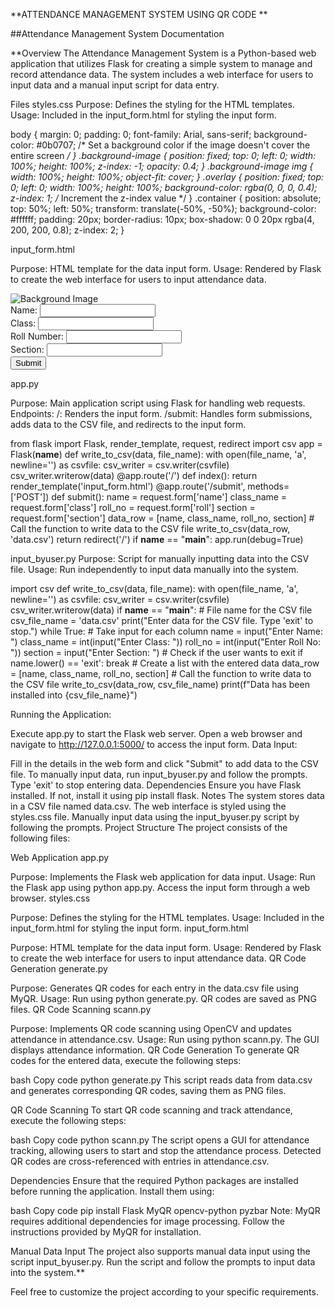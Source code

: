 **ATTENDANCE MANAGEMENT SYSTEM USING QR CODE **

##Attendance Management System Documentation

**Overview
The Attendance Management System is a Python-based 
web application that utilizes Flask for creating a 
simple system to manage and record attendance data. 
The system includes a web interface for users to 
input data and a manual input script for data entry.

Files
styles.css
Purpose: Defines the styling for the HTML templates.
Usage: Included in the input_form.html for styling the input form.

body {
    margin: 0;
    padding: 0;
    font-family: Arial, sans-serif;
    background-color: #0b0707; /* Set a background color if the image doesn't cover the entire screen */
}
.background-image {
    position: fixed;
    top: 0;
    left: 0;
    width: 100%;
    height: 100%;
    z-index: -1;
    opacity: 0.4;
}
.background-image img {
    width: 100%;
    height: 100%;
    object-fit: cover;
}
.overlay {
    position: fixed;
    top: 0;
    left: 0;
    width: 100%;
    height: 100%;
    background-color: rgba(0, 0, 0, 0.4);
    z-index: 1; /* Increment the z-index value */
}
.container {
    position: absolute;
    top: 50%;
    left: 50%;
    transform: translate(-50%, -50%);
    background-color: #ffffff;
    padding: 20px;
    border-radius: 10px;
    box-shadow: 0 0 20px rgba(4, 200, 200, 0.8);
    z-index: 2;
}


input_form.html

Purpose: HTML template for the data input form.
Usage: Rendered by Flask to create the web interface for users to input attendance data.

<!DOCTYPE html>
<html lang="en">
<head>
    <meta charset="UTF-8">
    <meta name="viewport" content="width=device-width, initial-scale=1.0">
    <title>CSV Data Input</title>
    <link rel="stylesheet" href="{{ url_for('static', filename='styles.css') }}">
</head>
<body>
    <div class="background-image">
        <img src="{{ url_for('static', filename='home.png') }}" alt="Background Image">
    </div>
    <div class="overlay"></div>
    <div class="container">
        <form action="/submit" method="post">
            <label for="name">Name:</label>
            <input type="text" id="name" name="name" required><br>
            <label for="class">Class:</label>
            <input type="text" id="class" name="class" required><br>
            <label for="roll">Roll Number:</label>
            <input type="text" id="roll" name="roll" required><br>
            <label for="section">Section:</label>
            <input type="text" id="section" name="section" required><br>
            <input type="submit" value="Submit">
        </form>
    </div>
</body>
</html>



app.py

Purpose: Main application script using Flask for handling web requests.
Endpoints:
/: Renders the input form.
/submit: Handles form submissions, adds data to the CSV file, and redirects to the input form.


from flask import Flask, render_template, request, redirect
import csv
app = Flask(__name__)
def write_to_csv(data, file_name):
    with open(file_name, 'a', newline='') as csvfile:
        csv_writer = csv.writer(csvfile)
        csv_writer.writerow(data)
@app.route('/')
def index():
    return render_template('input_form.html')
@app.route('/submit', methods=['POST'])
def submit():
    name = request.form['name']
    class_name = request.form['class']
    roll_no = request.form['roll']
    section = request.form['section']
    data_row = [name, class_name, roll_no, section]
    # Call the function to write data to the CSV file
    write_to_csv(data_row, 'data.csv')
    return redirect('/')
if __name__ == "__main__":
    app.run(debug=True)



input_byuser.py
Purpose: Script for manually inputting data into the CSV file.
Usage: Run independently to input data manually into the system.


import csv
def write_to_csv(data, file_name):
    with open(file_name, 'a', newline='') as csvfile:
        csv_writer = csv.writer(csvfile)
        csv_writer.writerow(data)
if __name__ == "__main__":
    # File name for the CSV file
    csv_file_name = 'data.csv'
    print("Enter data for the CSV file. Type 'exit' to stop.")
    while True:
        # Take input for each column
        name = input("Enter Name: ")
        class_name = int(input("Enter Class: "))
        roll_no = int(input("Enter Roll No: "))
        section = input("Enter Section: ")
        # Check if the user wants to exit
        if name.lower() == 'exit':
            break
        # Create a list with the entered data
        data_row = [name, class_name, roll_no, section]
        # Call the function to write data to the CSV file
        write_to_csv(data_row, csv_file_name)
    print(f"Data has been installed into {csv_file_name}")


Running the Application:



Execute app.py to start the Flask web server.
Open a web browser and navigate to http://127.0.0.1:5000/ to access the input form.
Data Input:

Fill in the details in the web form and click "Submit" to add data to the CSV file.
To manually input data, run input_byuser.py and follow the prompts. Type 'exit' to stop entering data.
Dependencies
Ensure you have Flask installed. If not, install it using pip install flask.
Notes
The system stores data in a CSV file named data.csv.
The web interface is styled using the styles.css file.
Manually input data using the input_byuser.py script by following the prompts.
Project Structure
The project consists of the following files:

Web Application
app.py

Purpose: Implements the Flask web application for data input.
Usage: Run the Flask app using python app.py. Access the input form through a web browser.
styles.css

Purpose: Defines the styling for the HTML templates.
Usage: Included in the input_form.html for styling the input form.
input_form.html

Purpose: HTML template for the data input form.
Usage: Rendered by Flask to create the web interface for users to input attendance data.
QR Code Generation
generate.py

Purpose: Generates QR codes for each entry in the data.csv file using MyQR.
Usage: Run using python generate.py. QR codes are saved as PNG files.
QR Code Scanning
scann.py

Purpose: Implements QR code scanning using OpenCV and updates attendance in attendance.csv.
Usage: Run using python scann.py. The GUI displays attendance information.
QR Code Generation
To generate QR codes for the entered data, execute the following steps:

bash
Copy code
python generate.py
This script reads data from data.csv and generates corresponding QR codes, saving them as PNG files.

QR Code Scanning
To start QR code scanning and track attendance, execute the following steps:

bash
Copy code
python scann.py
The script opens a GUI for attendance tracking, allowing users to start and stop the attendance process. Detected QR codes are cross-referenced with entries in attendance.csv.

Dependencies
Ensure that the required Python packages are installed before running the application. Install them using:

bash
Copy code
pip install Flask MyQR opencv-python pyzbar
Note: MyQR requires additional dependencies for image processing. Follow the instructions provided by MyQR for installation.

Manual Data Input
The project also supports manual data input using the script input_byuser.py. Run the script and follow the prompts to input data into the system.**

Feel free to customize the project according to your specific requirements.





